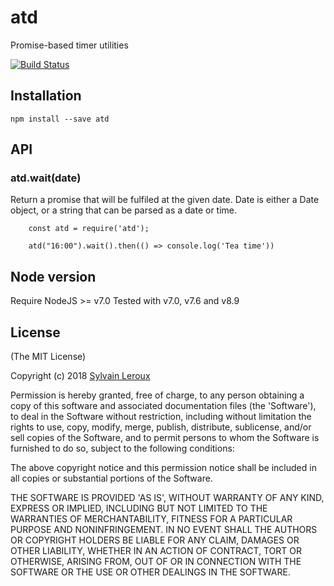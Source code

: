 atd
===

Promise-based timer utilities


[![Build Status](https://travis-ci.org/s-leroux/atd.png?branch=master)](https://travis-ci.org/s-leroux/atd)

## Installation

    npm install --save atd
    

## API

### atd.wait(date)

Return a promise that will be fulfiled at the given date.
Date is either a Date object, or a string that can be parsed as a date or time.


```
    const atd = require('atd');

    atd("16:00").wait().then(() => console.log('Tea time'))
```



## Node version
Require NodeJS >= v7.0
Tested with v7.0, v7.6 and v8.9
 
## License 

(The MIT License)

Copyright (c) 2018 [Sylvain Leroux](mailto:sylvain@chicoree.fr)

Permission is hereby granted, free of charge, to any person obtaining
a copy of this software and associated documentation files (the
'Software'), to deal in the Software without restriction, including
without limitation the rights to use, copy, modify, merge, publish,
distribute, sublicense, and/or sell copies of the Software, and to
permit persons to whom the Software is furnished to do so, subject to
the following conditions:

The above copyright notice and this permission notice shall be
included in all copies or substantial portions of the Software.

THE SOFTWARE IS PROVIDED 'AS IS', WITHOUT WARRANTY OF ANY KIND,
EXPRESS OR IMPLIED, INCLUDING BUT NOT LIMITED TO THE WARRANTIES OF
MERCHANTABILITY, FITNESS FOR A PARTICULAR PURPOSE AND NONINFRINGEMENT.
IN NO EVENT SHALL THE AUTHORS OR COPYRIGHT HOLDERS BE LIABLE FOR ANY
CLAIM, DAMAGES OR OTHER LIABILITY, WHETHER IN AN ACTION OF CONTRACT,
TORT OR OTHERWISE, ARISING FROM, OUT OF OR IN CONNECTION WITH THE
SOFTWARE OR THE USE OR OTHER DEALINGS IN THE SOFTWARE.
